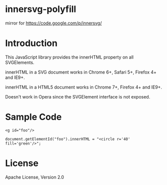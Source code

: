 innersvg-polyfill
=================

mirror for https://code.google.com/p/innersvg/


Introduction
============

This JavaScript library provides the innerHTML property on all SVGElements.

innerHTML in a SVG document works in Chrome 6+, Safari 5+, Firefox 4+ and IE9+.

innerHTML in a HTML5 document works in Chrome 7+, Firefox 4+ and IE9+.

Doesn't work in Opera since the SVGElement interface is not exposed.

Sample Code
===========

    <g id="foo"/>

    document.getElementId("foo").innerHTML = "<circle r='40' fill='green'/>";


License
=======

Apache License, Version 2.0
